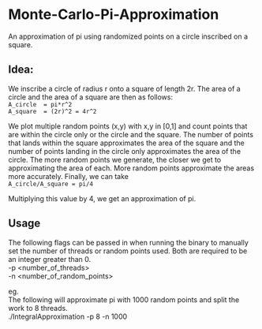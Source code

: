 # Monte-Carlo-Pi-Approximation
An approximation of pi using randomized points on a circle inscribed on a square.

## Idea:
We inscribe a circle of radius r onto a square of length 2r. The area of a circle and the area of a square are then as follows:<br>
`A_circle  = pi*r^2`<br>
`A_square  = (2r)^2 = 4r^2`<br>

We plot multiple random points (x,y) with x,y in [0,1] and count points that are within the circle only or the circle and the square. The number of points that lands within the square approximates the area of the square and the number of points landing in the circle only approximates the area of the circle. The more random points we generate, the closer we get to approximating the area of each. More random points approximate the areas more accurately. Finally, we can take<br>
`A_circle/A_square = pi/4`

Multiplying this value by 4, we get an approximation of pi.

## Usage
The following flags can be passed in when running the binary to manually set the number of threads or random points used. Both are required to be an integer greater than 0.<br>
-p <number_of_threads><br>
-n <number_of_random_points>

eg. <br>
The following will approximate pi with 1000 random points and split the work to 8 threads.<br>
./IntegralApproximation -p 8 -n 1000

